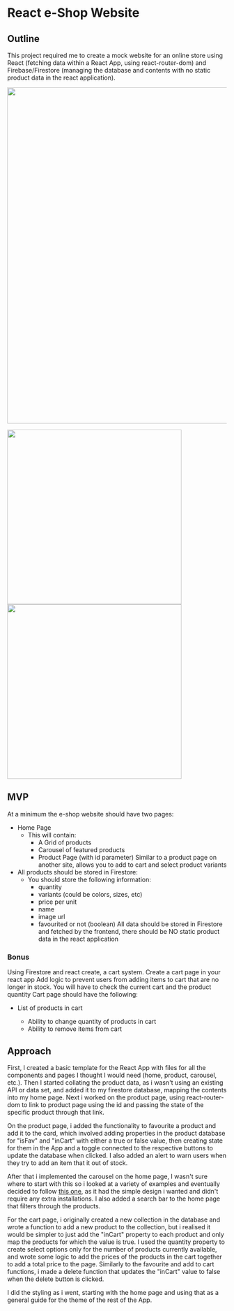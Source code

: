 # React e-Shop Website

## Outline

This project required me to create a mock website for an online store using React (fetching data within a React App, using react-router-dom) and Firebase/Firestore (managing the database and contents with no static product data in the react application).

<img src="https://user-images.githubusercontent.com/107823527/183287656-83f25084-cdd2-4566-9f0d-92b474d615be.png" width='770px' />

<img src="https://user-images.githubusercontent.com/107823527/183287698-7cc23a15-d027-44eb-ad2f-df9e2dc0e4a4.png" height='400px' /> <img src="https://user-images.githubusercontent.com/107823527/183287755-9294ac43-a036-41e3-8026-323c1b0237a2.png" height='400px' />

## MVP

At a minimum the e-shop website should have two pages:

-   Home Page
    -   This will contain:
        -   A Grid of products
        -   Carousel of featured products
        -   Product Page (with id parameter) Similar to a product page on another site, allows you to add to cart and select product variants
-   All products should be stored in Firestore:
    -   You should store the following information:
        -   quantity
        -   variants (could be colors, sizes, etc)
        -   price per unit
        -   name
        -   image url
        -   favourited or not (boolean)
            All data should be stored in Firestore and fetched by the frontend, there should be NO static product data in the react application

### Bonus

Using Firestore and react create, a cart system. Create a cart page in your react app Add logic to prevent users from adding items to cart that are no longer in stock. You will have to check the current cart and the product quantity Cart page should have the following:

-   List of products in cart

    -   Ability to change quantity of products in cart
    -   Ability to remove items from cart
    
## Approach

First, I created a basic template for the React App with files for all the components and pages I thought I would need (home, product, carousel, etc.). Then I started collating the product data, as i wasn't using an existing API or data set, and added it to my firestore database, mapping the contents into my home page. Next i worked on the product page, using react-router-dom to link to product page using the id and passing the state of the specific product through that link.

On the product page, i added the functionality to favourite a product and add it to the card, which involved adding properties in the product database for "isFav" and "inCart" with either a true or false value, then creating state for them in the App and a toggle connected to the respective buttons to update the database when clicked. I also added an alert to warn users when they try to add an item that it out of stock.

After that i implemented the carousel on the home page, I wasn't sure where to start with this so i looked at a variety of examples and eventually decided to follow [this one](https://dev.to/rakumairu/simple-react-carousel-24m0), as it had the simple design i wanted and didn't require any extra installations. I also added a search bar to the home page that filters through the products.

For the cart page, i originally created a new collection in the database and wrote a function to add a new product to the collection, but i realised it would be simpler to just add the "inCart" property to each product and only map the products for which the value is true. I used the quantity property to create select options only for the number of products currently available, and wrote some logic to add the prices of the products in the cart together to add a total price to the page. Similarly to the favourite and add to cart functions, i made a delete function that updates the "inCart" value to false when the delete button is clicked.

I did the styling as i went, starting with the home page and using that as a general guide for the theme of the rest of the App. 
